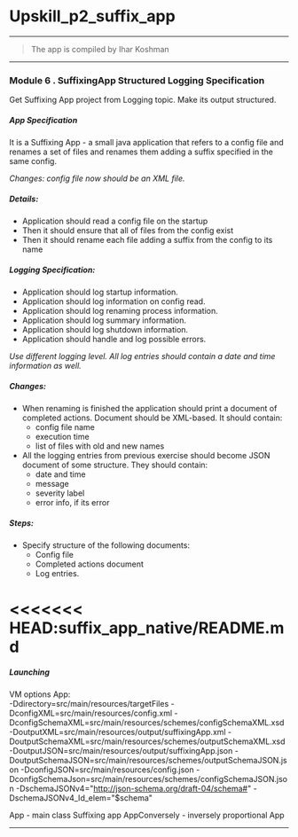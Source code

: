 # Upskill_p2_suffix_app
-------------------
> The app is compiled by Ihar Koshman

***

### Module 6  . SuffixingApp Structured Logging Specification

Get Suffixing App project from Logging topic. Make its output structured.

##### App Specification

It is a Suffixing App - a small java application that refers to a config file and renames a set of files and 
  renames them adding a suffix specified in the same config.

_Changes: config file now should be an XML file._
    
##### Details:

- Application should read a config file on the startup
- Then it should ensure that all of files from the config exist
- Then it should rename each file adding a suffix from the config to its name

##### Logging Specification:

- Application should log startup information.
- Application should log information on config read.
- Application should log renaming process information.
- Application should log summary information.
- Application should log shutdown information.
- Application should handle and log possible errors.

_Use different logging level. All log entries should contain a date and time information as well._

##### Changes:

- When renaming is finished the application should print a document of completed actions.
    Document should be XML-based. It should contain:
    - config file name
    - execution time
    - list of files with old and new names
- All the logging entries from previous exercise should become JSON document of some structure. They should contain:
    - date and time
    - message
    - severity label
    - error info, if its error

##### Steps:

- Specify structure of the following documents:
    - Config file
    - Completed actions document
    - Log entries.

<<<<<<< HEAD:suffix_app_native/README.md
=======
##### Launching

VM options App:  
-Ddirectory=src/main/resources/targetFiles
-DconfigXML=src/main/resources/config.xml
-DconfigSchemaXML=src/main/resources/schemes/configSchemaXML.xsd
-DoutputXML=src/main/resources/output/suffixingApp.xml
-DoutputSchemaXML=src/main/resources/schemes/outputSchemaXML.xsd
-DoutputJSON=src/main/resources/output/suffixingApp.json
-DoutputSchemaJSON=src/main/resources/schemes/outputSchemaJSON.json
-DconfigJSON=src/main/resources/config.json
-DconfigSchemaJson=src/main/resources/schemes/configSchemaJSON.json
-DschemaJSONv4="http://json-schema.org/draft-04/schema#"
-DschemaJSONv4_Id_elem="$schema"

App - main class Suffixing app
AppConversely - inversely proportional App

***